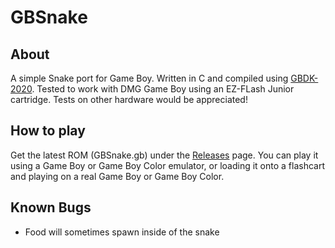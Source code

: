 # GBSnake
## About
A simple Snake port for Game Boy. Written in C and compiled using [GBDK-2020](https://github.com/gbdk-2020/gbdk-2020).
Tested to work with DMG Game Boy using an EZ-FLash Junior cartridge. Tests on other hardware would be appreciated!

## How to play
Get the latest ROM (GBSnake.gb) under the [Releases](https://github.com/sebb01/GBSnake/releases) page. You can play it using a Game Boy or Game Boy Color emulator, or loading it onto a flashcart and playing on a real Game Boy or Game Boy Color.

## Known Bugs
- Food will sometimes spawn inside of the snake